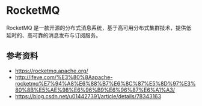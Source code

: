 # RocketMQ
RocketMQ 是一款开源的分布式消息系统，基于高可用分布式集群技术，提供低延时的、高可靠的消息发布与订阅服务。
## 参考资料
* https://rocketmq.apache.org/
* http://ifeve.com/%E3%80%8Aapache-rocketmq%E7%94%A8%E6%88%B7%E6%8C%87%E5%8D%97%E3%80%8B%E5%AE%98%E6%96%B9%E6%96%87%E6%A1%A3/
* https://blog.csdn.net/u014427391/article/details/78343163